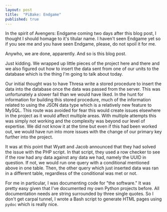 ```yaml
---
layout: post
title:  "PiBake: Endgame"
published: true
---
```


In the spirit of Avengers: Endgame coming two days after this blog post, I thought I should homage to it's titular name. I haven't seen Endgame yet so if you see me and you have seen Endgame, please, do not spoil it for me.

Anywho, we are done, apparently. And so is this blog post.

Just kidding. We wrapped up little pieces of the project here and there and we also figured out how to insert the data sent from one of our units to the database which is the thing I'm going to talk about today. 

Our initial thought was to have Thresa write a stored procedure to insert the data into the database once the data was passed from the server. This was unfortunately a slower fail than we would have liked. In the hunt for information for building this stored procedure, much of the information related to using the JSON data type which is a relatively new feature to MySQL. This route was avoided for fear this would create issues elsewhere in the project as it would affect multiple areas. With multiple attempts this was simply not working and the complexity was beyond our level of expertise. We did not know it at the time but even if this had been worked out, we would have run into more issues with the change of our primary key further into the project.

It was at this point that Wyatt and Jacob announced that they had solved the issue with the PHP script. In that script, they used a row checker to see if the row had any data against any data we had, namely the UUID in question. If not, we would run one query with a conditional mentioned above in one table. Then, the other query which just inserted data was ran in a different table, regardless of the conditional was met or not.

For me in particular, I was documenting code for "the software." It was pretty easy given that I've documented my own Python projects before. All documentation needs are string surrounded by three single quotes. So I don't get carpal tunnel, I wrote a Bash script to generate HTML pages using `pydoc` which is really nice. 